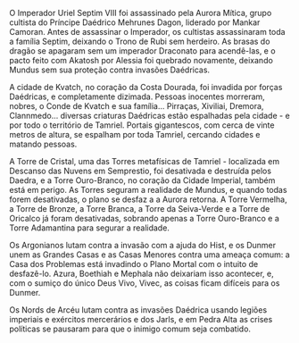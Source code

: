 <!-- TITLE: A Crise de Oblivion -->
<!-- SUBTITLE: Mehrunes Dagon planeja tomar Mundus para si -->

O Imperador Uriel Septim VIII foi assassinado pela Aurora Mítica, grupo cultista do Príncipe Daédrico Mehrunes Dagon, liderado por Mankar Camoran. Antes de assassinar o Imperador, os cultistas assassinaram toda a família Septim, deixando o Trono de Rubi sem herdeiro. As brasas do dragão se apagaram sem um imperador Draconato para acendê-las, e o pacto feito com Akatosh por Alessia foi quebrado novamente, deixando Mundus sem sua proteção contra invasões Daédricas.

A cidade de Kvatch, no coração da Costa Dourada, foi invadida por forças Daédricas, e completamente dizimada. Pessoas inocentes morreram, nobres, o Conde de Kvatch e sua família... Pirraças, Xiviliai, Dremora, Clannmedo... diversas criaturas Daédricas estão espalhadas pela cidade - e por todo o território de Tamriel. Portais gigantescos, com cerca de vinte metros de altura, se espalham por toda Tamriel, cercando cidades e matando pessoas. 

A Torre de Cristal, uma das Torres metafísicas de Tamriel - localizada em Descanso das Nuvens em Semprestio, foi desativada e destruída pelos Daedra, e a Torre Ouro-Branco, no coração da Cidade Imperial, também está em perigo. As Torres seguram a realidade de Mundus, e quando todas forem desativadas, o plano se desfaz a a Aurora retorna. A Torre Vermelha, a Torre de Bronze, a Torre Branca, a Torre da Seiva-Verde e a Torre de Oricalco já foram desativadas, sobrando apenas a Torre Ouro-Branco e a Torre Adamantina para segurar a realidade.

Os Argonianos lutam contra a invasão com a ajuda do Hist, e os Dunmer unem as Grandes Casas e as Casas Menores contra uma ameaça comum: a Casa dos Problemas está invadindo o Plano Mortal com o intuito de desfazê-lo. Azura, Boethiah e Mephala não deixariam isso acontecer, e, com o sumiço do único Deus Vivo, Vivec, as coisas ficam difíceis para os Dunmer. 

Os Nords de Arcéu lutam contra as invasões Daédrica usando legiões imperiais e exércitos mercerários e dos Jarls, e em Pedra Alta as crises políticas se pausaram para que o inimigo comum seja combatido.